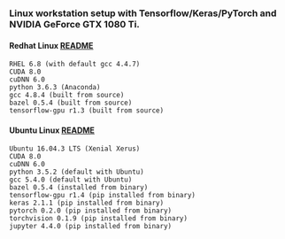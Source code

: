 ### Linux workstation setup with Tensorflow/Keras/PyTorch and NVIDIA GeForce GTX 1080 Ti.

#### Redhat Linux [README](RHEL_README.md)
```
RHEL 6.8 (with default gcc 4.4.7)
CUDA 8.0
cuDNN 6.0
python 3.6.3 (Anaconda)
gcc 4.8.4 (built from source)
bazel 0.5.4 (built from source)
tensorflow-gpu r1.3 (built from source)
```

#### Ubuntu Linux [README](Ubuntu_README.md)
```
Ubuntu 16.04.3 LTS (Xenial Xerus)
CUDA 8.0
cuDNN 6.0
python 3.5.2 (default with Ubuntu)
gcc 5.4.0 (default with Ubuntu)
bazel 0.5.4 (installed from binary)
tensorflow-gpu r1.4 (pip installed from binary)
keras 2.1.1 (pip installed from binary)
pytorch 0.2.0 (pip installed from binary)
torchvision 0.1.9 (pip installed from binary)
jupyter 4.4.0 (pip installed from binary)
```

